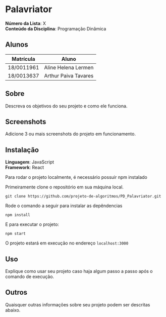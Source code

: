 # Palavriator

**Número da Lista**: X<br>
**Conteúdo da Disciplina**: Programação Dinâmica<br>

## Alunos
|Matrícula | Aluno |
| -- | -- |
| 18/0011961  |  Aline Helena Lermen |
| 18/0013637  |  Arthur Paiva Tavares | 

## Sobre 
Descreva os objetivos do seu projeto e como ele funciona. 

## Screenshots
Adicione 3 ou mais screenshots do projeto em funcionamento.

## Instalação 
**Linguagem**: JavaScript<br>
**Framework**: React<br>

Para rodar o projeto localmente, é necessário possuir npm instalado

Primeiramente clone o repositório em sua máquina local.

```
git clone https://github.com/projeto-de-algoritmos/PD_Palavriator.git
```

Rode o comando a seguir para instalar as depêndencias

```
npm install
```

E para executar o projeto:

```
npm start
```

O projeto estará em execução no endereço `localhost:3000`

## Uso 
Explique como usar seu projeto caso haja algum passo a passo após o comando de execução.

## Outros 
Quaisquer outras informações sobre seu projeto podem ser descritas abaixo.




